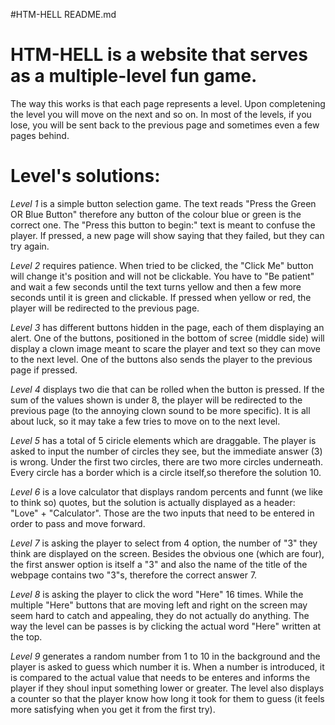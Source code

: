 #HTM-HELL README.md


# HTM-HELL is a website that serves as a multiple-level fun game.

The way this works is that each page represents a level. Upon completening the level
you will move on the next and so on. In most of the levels, if you lose, you will be sent
back to the previous page and sometimes even a few pages behind. 

# Level's solutions:
_Level 1_ is a simple button selection game. The text reads "Press the Green OR Blue Button"
therefore any button of the colour blue or green is the correct one. The "Press this button to begin:"
text is meant to confuse the player. If pressed, a new page will show saying that they failed, but
they can try again.

_Level 2_ requires patience. When tried to be clicked, the "Click Me" button will change it's
position and will not be clickable. You have to "Be patient" and wait a few seconds until the text
turns yellow and then a few more seconds until it is green and clickable. If pressed when yellow or red,
the player will be redirected to the previous page.

_Level 3_ has different buttons hidden in the page, each of them displaying an alert. One of the buttons,
positioned in the bottom of scree (middle side) will display a clown image meant to scare the player
and text so they can move to the next level. One of the buttons also sends the player to the previous
page if pressed.

_Level 4_ displays two die that can be rolled when the button is pressed. If the sum of the values shown
is under 8, the player will be redirected to the previous page (to the annoying clown sound to be more
specific). It is all about luck, so it may take a few tries to move on to the next level.

_Level 5_ has a total of 5 ciricle elements which are draggable. The player is asked to input the number
of circles they see, but the immediate answer (3) is wrong. Under the first two circles, there are two 
more circles underneath. Every circle has a border which is a circle itself,so therefore the solution 10. 

_Level 6_ is a love calculator that displays random percents and funnt (we like to think so) quotes, but the
solution is actually displayed as a header: "Love" + "Calculator". Those are the two inputs that need to be
entered in order to pass and move forward.

_Level 7_ is asking the player to select from 4 option, the number of "3" they think are displayed on the
screen. Besides the obvious one (which are four), the first answer option is itself a "3" and also the name of 
the title of the webpage contains two "3"s, therefore the correct answer 7.

_Level 8_ is asking the player to click the word "Here" 16 times. While the multiple "Here" buttons that are
moving left and right on the screen may seem hard to catch and appealing, they do not actually do anything. 
The way the level can be passes is by clicking the actual word "Here" written at the top.

_Level 9_ generates a random number from 1 to 10 in the background and the player is asked to guess which
number it is. When a number is introduced, it is compared to the actual value that needs to be enteres and
informs the player if they shoul input something lower or greater. The level also displays a counter so that
the player know how long it took for them to guess (it feels more satisfying when you get it from the first
try).
